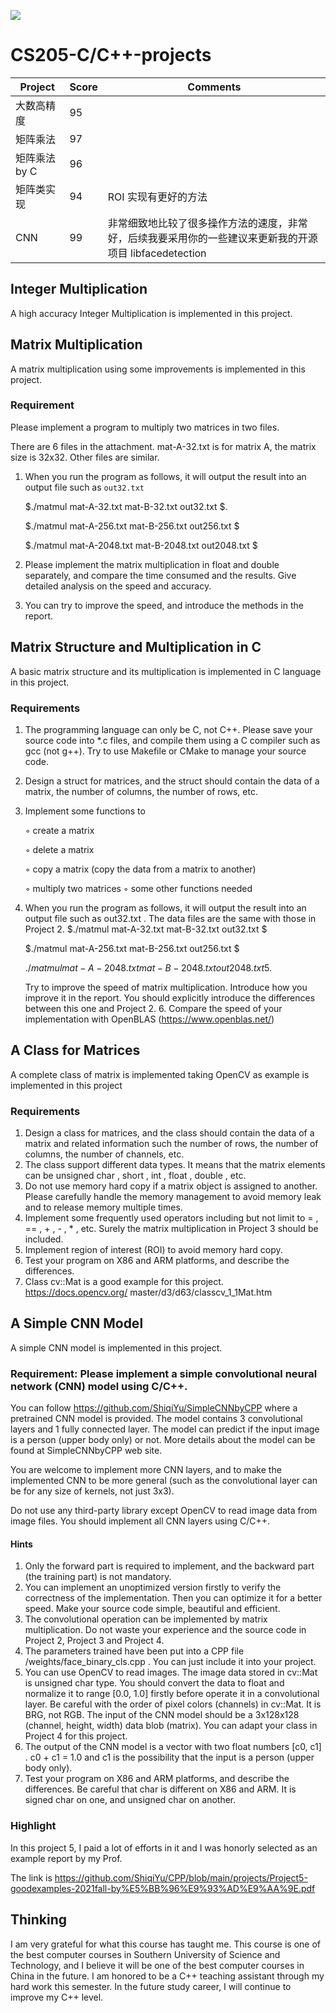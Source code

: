 ![](https://img.shields.io/apm/l/vim-mode)

# CS205-C/C++-projects

| Project       | Score | Comments                                                     |
| ------------- | ----- | ------------------------------------------------------------ |
| 大数高精度    | 95    |                                                              |
| 矩阵乘法      | 97    |                                                              |
| 矩阵乘法 by C | 96    |                                                              |
| 矩阵类实现    | 94    | ROI 实现有更好的方法                                         |
| CNN           | 99    | 非常细致地比较了很多操作方法的速度，非常好，后续我要采用你的一些建议来更新我的开源项目 libfacedetection |



## Integer Multiplication

A high accuracy Integer Multiplication is implemented in this project.

## Matrix Multiplication

A matrix multiplication using some improvements is implemented in this project.

### Requirement

Please implement a program to multiply two matrices in two files. 

There are 6 files in the attachment. mat-A-32.txt is for matrix A, the matrix size is 32x32. Other files are similar. 

1. When you run the program as follows, it will output the result into an output file such as `out32.txt`  

   $./matmul mat-A-32.txt mat-B-32.txt out32.txt $.

   $./matmul mat-A-256.txt mat-B-256.txt out256.txt $

   $./matmul mat-A-2048.txt mat-B-2048.txt out2048.txt $

2. Please implement the matrix multiplication in float and double separately, and compare the time consumed and the results. Give detailed analysis on the speed and accuracy. 

3. You can try to improve the speed, and introduce the methods in the report.

## Matrix Structure and Multiplication in C

A basic matrix structure and its multiplication is implemented in C language in this project.

### Requirements 

1. The programming language can only be C, not C++. Please save your source code into *.c files, and compile them using a C compiler such as gcc (not g++). Try to use Makefile or CMake to manage your source code. 

2. Design a struct for matrices, and the struct should contain the data of a matrix, the number of columns, the number of rows, etc. 

3. Implement some functions to 

   ◦ create a matrix 

   ◦ delete a matrix 

   ◦ copy a matrix (copy the data from a matrix to another) 

   ◦ multiply two matrices ◦ some other functions needed 

4. When you run the program as follows, it will output the result into an output file such as out32.txt . The data files are the same with those in Project 2. $./matmul mat-A-32.txt mat-B-32.txt out32.txt $

   $./matmul mat-A-256.txt mat-B-256.txt out256.txt $

   $./matmul mat-A-2048.txt mat-B-2048.txt out2048.txt 5.$ 

   Try to improve the speed of matrix multiplication. Introduce how you improve it in the report. You should explicitly introduce the differences between this one and Project 2. 6. Compare the speed of your implementation with OpenBLAS (https://www.openblas.net/)

## A Class for Matrices

A  complete class of matrix is implemented taking OpenCV as example is implemented in this project

### Requirements 

1. Design a class for matrices, and the class should contain the data of a matrix and related information such the number of rows, the number of columns, the number of channels, etc.
2. The class support different data types. It means that the matrix elements can be unsigned char , short , int , float , double , etc. 
3. Do not use memory hard copy if a matrix object is assigned to another. Please carefully handle the memory management to avoid memory leak and to release memory multiple times. 
4. Implement some frequently used operators including but not limit to = , == , + , - , * , etc. Surely the matrix multiplication in Project 3 should be included.
5. Implement region of interest (ROI) to avoid memory hard copy. 
6. Test your program on X86 and ARM platforms, and describe the differences. 
7. Class cv::Mat is a good example for this project. https://docs.opencv.org/ master/d3/d63/classcv_1_1Mat.htm

## A Simple CNN Model

A simple CNN model is implemented in this project.

### Requirement: Please implement a simple convolutional neural network (CNN) model using C/C++. 

You can follow https://github.com/ShiqiYu/SimpleCNNbyCPP where a pretrained CNN model is provided. The model contains 3 convolutional layers and 1 fully connected layer. The model can predict if the input image is a person (upper body only) or not. More details about the model can be found at SimpleCNNbyCPP web site. 

You are welcome to implement more CNN layers, and to make the implemented CNN to be more general (such as the convolutional layer can be for any size of kernels, not just 3x3). 

Do not use any third-party library except OpenCV to read image data from image files. You should implement all CNN layers using C/C++. 

#### Hints

1. Only the forward part is required to implement, and the backward part (the training part) is not mandatory. 
2. You can implement an unoptimized version firstly to verify the correctness of the implementation. Then you can optimize it for a better speed. Make your source code simple, beautiful and efficient. 
3.  The convolutional operation can be implemented by matrix multiplication. Do not waste your experience and the source code in Project 2, Project 3 and Project 4. 
4. The parameters trained have been put into a CPP file /weights/face_binary_cls.cpp . You can just include it into your project. 
5. You can use OpenCV to read images. The image data stored in cv::Mat is unsigned char type. You should convert the data to float and normalize it to range [0.0, 1.0] firstly before operate it in a convolutional layer. Be careful with the order of pixel colors (channels) in cv::Mat. It is BRG, not RGB. The input of the CNN model should be a 3x128x128 (channel, height, width) data blob (matrix). You can adapt your class in Project 4 for this project. 
6. The output of the CNN model is a vector with two float numbers [c0, c1] . c0 + c1 = 1.0 and c1 is the possibility that the input is a person (upper body only). 
7. Test your program on X86 and ARM platforms, and describe the differences. Be careful that char is different on X86 and ARM. It is signed char on one, and unsigned char on another. 



### Highlight

In this project 5, I paid a lot of efforts in it and I was honorly selected as an example report by my Prof.

The link is https://github.com/ShiqiYu/CPP/blob/main/projects/Project5-goodexamples-2021fall-by%E5%BB%96%E9%93%AD%E9%AA%9E.pdf

## Thinking 

I am very grateful for what this course has taught me. This course is one of the best computer courses in Southern University of Science and Technology, and I believe it will be one of the best computer courses in China in the future. I am honored to be a C++ teaching assistant through my hard work this semester. In the future study career, I will continue to improve my C++ level.

